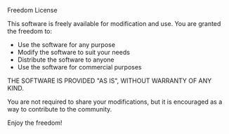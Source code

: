 Freedom License

This software is freely available for modification and use. You are granted the freedom to:

- Use the software for any purpose
- Modify the software to suit your needs
- Distribute the software to anyone
- Use the software for commercial purposes

THE SOFTWARE IS PROVIDED "AS IS", WITHOUT WARRANTY OF ANY KIND.

You are not required to share your modifications, but it is encouraged as a way to contribute to the community.

Enjoy the freedom!


